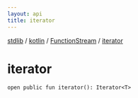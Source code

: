 ```yaml
---
layout: api
title: iterator
---
```

[stdlib](../../index.html) / [kotlin](../index.html) / [FunctionStream](index.html) / [iterator](iterator.html)

# iterator

```
open public fun iterator(): Iterator<T>
```
